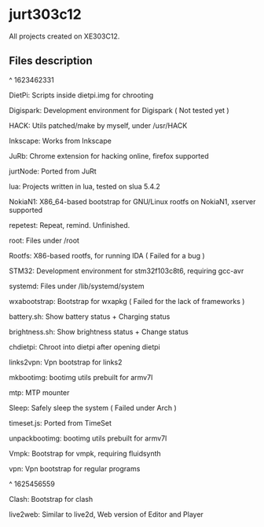 # jurt303c12

All projects created on XE303C12.

## Files description

^  1623462331

DietPi:			Scripts inside dietpi.img for chrooting

Digispark:		Development environment for Digispark ( Not tested yet )

HACK:			Utils patched/make by myself, under /usr/HACK

Inkscape:		Works from Inkscape

JuRb:			Chrome extension for hacking online, firefox supported

jurtNode:		Ported from JuRt

lua:			Projects written in lua, tested on slua 5.4.2

NokiaN1:		X86_64-based bootstrap for GNU/Linux rootfs on NokiaN1, xserver supported

repetest:		Repeat, remind. Unfinished.

root:			Files under /root

Rootfs:			X86-based rootfs, for running IDA ( Failed for a bug )

STM32:			Development environment for stm32f103c8t6, requiring gcc-avr

systemd:		Files under /lib/systemd/system

wxabootstrap:	Bootstrap for wxapkg ( Failed for the lack of frameworks )

battery.sh:		Show battery status + Charging status

brightness.sh:	Show brightness status + Change status

chdietpi:		Chroot into dietpi after opening dietpi

links2vpn:		Vpn bootstrap for links2

mkbootimg:		bootimg utils prebuilt for armv7l

mtp:			MTP mounter

Sleep:			Safely sleep the system ( Failed under Arch )

timeset.js:		Ported from TimeSet

unpackbootimg:	bootimg utils prebuilt for armv7l

Vmpk:			Bootstrap for vmpk, requiring fluidsynth

vpn:			Vpn bootstrap for regular programs

^ 1625456559

Clash:			Bootstrap for clash

live2web:		Similar to live2d, Web version of Editor and Player
